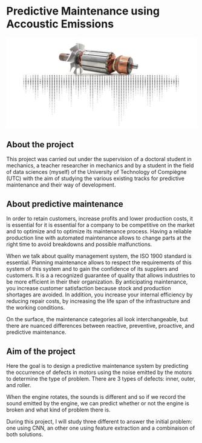 # Predictive Maintenance using Accoustic Emissions

![image](data/engine.png)

## About the project
This project was carried out under the supervision of a doctoral student in mechanics, a teacher researcher in mechanics and by a student in the field of data sciences (myself) of the University of Technology of Compiègne (UTC) with the aim of studying the various existing tracks for predictive maintenance and their way of development.

## About predictive maintenance
In order to retain customers, increase profits and lower production costs, it is essential for it is essential for a company to be competitive on the market and to optimize and to optimize its maintenance process. Having a reliable production line with automated maintenance allows to change parts at the right time to avoid breakdowns and possible malfunctions.

When we talk about quality management system, the ISO 1900 standard is essential. Planning maintenance allows to respect the requirements of this system of this system and to gain the confidence of its suppliers and customers. It is a a recognized guarantee of quality that allows industries to be more efficient in their their organization. By anticipating maintenance, you increase customer satisfaction because stock and production shortages are avoided. In addition, you increase your internal efficiency by reducing repair costs, by increasing the life span of the infrastructure and the working conditions.

On the surface, the maintenance categories all look interchangeable, but there are nuanced differences between reactive, preventive, proactive, and predictive maintenance.

## Aim of the project
Here the goal is to design a predictive maintenance system by predicting the occurrence of defects in motors using the noise emitted by the motors to determine the type of problem. There are 3 types of defects: inner, outer, and roller.

When the engine rotates, the sounds is different and so if we record the sound emitted by the engine, we can predict whether or not the engine is broken and what kind of problem there is.

During this project, I will study three different to answer the initial problem: one using CNN, an other one using feature extraction and a combinaison of both solutions.
